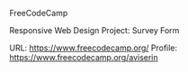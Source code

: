 FreeCodeCamp

Responsive Web Design Project: Survey Form

URL: https://www.freecodecamp.org/ Profile: https://www.freecodecamp.org/aviserin
